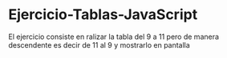 # Ejercicio-Tablas-JavaScript
El ejercicio consiste en ralizar la tabla del 9 a 11 pero de manera descendente es decir de 11 al 9 y mostrarlo en pantalla
